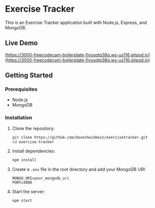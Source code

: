 # Exercise Tracker

This is an Exercise Tracker application built with Node.js, Express, and MongoDB.

## Live Demo

[https://3000-freecodecam-boilerplate-fiyssqtq38q.ws-us116.gitpod.io](https://3000-freecodecam-boilerplate-fiyssqtq38q.ws-us116.gitpod.io)

## Getting Started

### Prerequisites

- Node.js
- MongoDB

### Installation

1. Clone the repository:

   ```sh
   git clone https://github.com/davesheinbein/exercisetracker.git
   cd exercise-tracker
   ```

2. Install dependencies:

   ```sh
   npm install
   ```

3. Create a `.env` file in the root directory and add your MongoDB URI:

   ```env
   MONGO_URI=your_mongodb_uri
   PORT=3000
   ```

4. Start the server:

   ```sh
   npm start
   ```

